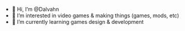 - 👋 Hi, I’m @Dalvahn
- 👀 I’m interested in video games & making things (games, mods, etc)
- 🌱 I’m currently learning games design & development

<!---
Dalvahn/Dalvahn is a ✨ special ✨ repository because its `README.md` (this file) appears on your GitHub profile.
You can click the Preview link to take a look at your changes.
--->
